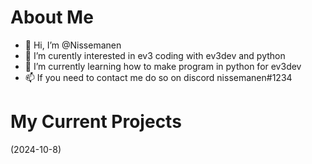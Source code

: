 # About Me
- 👋 Hi, I’m @Nissemanen
- 👀 I’m curently interested in ev3 coding with ev3dev and python
- 🌱 I’m currently learning how to make program in python for ev3dev
- 📫 If you need to contact me do so on discord nissemanen#1234

# My Current Projects
(2024-10-8)

